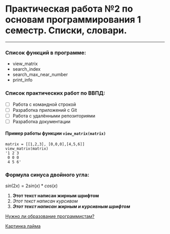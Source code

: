 # Практическая работа №2 по основам программирования 1 семестр. Списки, словари.

***

### Список функций в программе:

* view_matrix
* search_index
* search_max_near_number
* print_info

### Список практических работ по ВВПД:

* [ ] Работа с командной строкой
* [ ] Разработка приложений с Git
* [ ] Работа с удалёнными репозиториями
* [ ] Разработка документации

#### Пример работы функции ```view_matrix(matrix)```

```
matrix = [[1,2,3], [0,0,0],[4,5,6]]
view_matrix(matrix)
'1 2 3
 0 0 0
 4 5 6'
```

### Формула синуса двойного угла:

$`sin(2x) = 2sin(x)*cos(x)`$

1. __Этот текст написан жирным шрифтом__
2. _Этот текст написан курсивом_
3. ___Этот текст написан жирным и курсивным шрифтом___

[Нужно ли образование программистам?](https://e.sfu-kras.ru/pluginfile.php/3287564/mod_resource/content/1/Лекция%20№5.%20Образование%20и%20выступления%20программиста.pdf)

[Картинка лайма](https://nicliquid.com/170-large_default/key-lime-flavor-concentrate.jpg)
